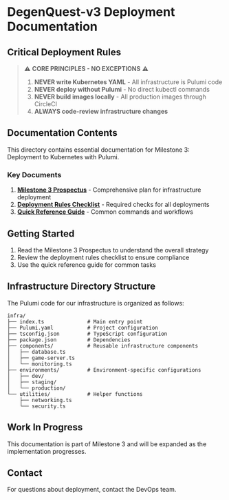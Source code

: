 # DegenQuest-v3 Deployment Documentation

## Critical Deployment Rules

> ⚠️ **CORE PRINCIPLES - NO EXCEPTIONS** ⚠️
>
> 1. **NEVER write Kubernetes YAML** - All infrastructure is Pulumi code
> 2. **NEVER deploy without Pulumi** - No direct kubectl commands
> 3. **NEVER build images locally** - All production images through CircleCI
> 4. **ALWAYS code-review infrastructure changes**

## Documentation Contents

This directory contains essential documentation for Milestone 3: Deployment to Kubernetes with Pulumi.

### Key Documents

1. [**Milestone 3 Prospectus**](./milestone-3-prospectus.md) - Comprehensive plan for infrastructure deployment
2. [**Deployment Rules Checklist**](./deployment-rules-checklist.md) - Required checks for all deployments
3. [**Quick Reference Guide**](./quick-reference.md) - Common commands and workflows

## Getting Started

1. Read the Milestone 3 Prospectus to understand the overall strategy
2. Review the deployment rules checklist to ensure compliance
3. Use the quick reference guide for common tasks

## Infrastructure Directory Structure

The Pulumi code for our infrastructure is organized as follows:

```
infra/
├── index.ts              # Main entry point
├── Pulumi.yaml           # Project configuration
├── tsconfig.json         # TypeScript configuration
├── package.json          # Dependencies
├── components/           # Reusable infrastructure components
│   ├── database.ts
│   ├── game-server.ts
│   └── monitoring.ts
├── environments/         # Environment-specific configurations
│   ├── dev/
│   ├── staging/
│   └── production/
└── utilities/            # Helper functions
    ├── networking.ts
    └── security.ts
```

## Work In Progress

This documentation is part of Milestone 3 and will be expanded as the implementation progresses.

## Contact

For questions about deployment, contact the DevOps team. 